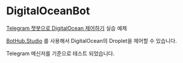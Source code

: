 # DigitalOceanBot

[Telegram 챗봇으로 DigitalOcean 제어하기](https://medium.com/bothub-studio/telegram-%EC%B1%97%EB%B4%87%EC%9C%BC%EB%A1%9C-digitalocean-%EC%A0%9C%EC%96%B4%ED%95%98%EA%B8%B0-aea1cac45405) 실습 예제

[BotHub.Studio](https://bothub.studio/?utm_source=medium&utm_medium=display&utm_campaign=python-digitalocean) 를 사용해서 DigitalOcean의 Droplet을 제어할 수 있습니다.

Telegram 메신저를 기준으로 테스트 되었습니다.
